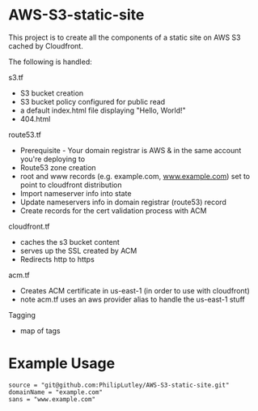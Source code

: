 # AWS-S3-static-site

This project is to create all the components of a static site on AWS S3 cached by Cloudfront.

The following is handled:

s3.tf
* S3 bucket creation
* S3 bucket policy configured for public read
* a default index.html file displaying "Hello, World!"
* 404.html

route53.tf
* Prerequisite - Your domain registrar is AWS & in the same account you're deploying to
* Route53 zone creation
* root and www records (e.g. example.com, www.example.com) set to point to cloudfront distribution
* Import nameserver info into state
* Update nameservers info in domain registrar (route53) record
* Create records for the cert validation process with ACM

cloudfront.tf
* caches the s3 bucket content
* serves up the SSL created by ACM
* Redirects http to https

acm.tf
* Creates ACM certificate in us-east-1 (in order to use with cloudfront)
* note acm.tf uses an aws provider alias to handle the us-east-1 stuff

Tagging
* map of tags

# Example Usage
````
source = "git@github.com:PhilipLutley/AWS-S3-static-site.git"
domainName = "example.com"
sans = "www.example.com"

